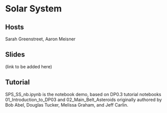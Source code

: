 # Solar System

## Hosts

Sarah Greenstreet, Aaron Meisner

## Slides

(link to be added here)

## Tutorial

SPS_SS_nb.ipynb is the notebook demo, based on DP0.3 tutorial notebooks 01_Introduction_to_DP03 and 02_Main_Belt_Asteroids originally authored by Bob Abel, Douglas Tucker, Melissa Graham, and Jeff Carlin.
